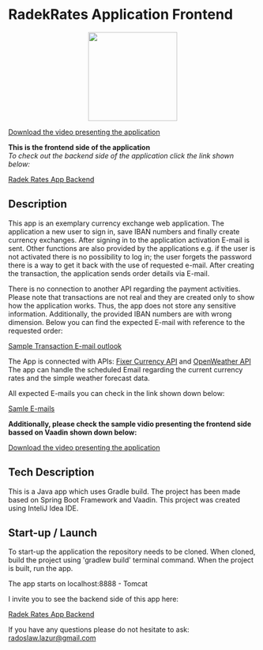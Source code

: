 # RadekRates Application Frontend</h1>

<p align="center">
  <img width="180" height="180" src="https://zapodaj.net/images/b3c5b34fde616.jpg">
</p> 

[Download the video presenting the application](https://drive.google.com/file/d/1BYT20JfRvlgHwPI5srQfXUWT55aEl93I/view) 

**This is the frontend side of the application**  
*To check out the backend side of the application click the link shown below:*  

[Radek Rates App Backend](https://github.com/radoslaw-lazur/radekRatesBack)  
  
## Description

This app is an exemplary currency exchange web application. 
The application a new user to sign in, save IBAN numbers and finally create currency exchanges.
After signing in to the application activation E-mail is sent.
Other functions are also provided by the applications e.g. 
if the user is not activated there is no possibility to log in; 
the user forgets the password there is a way to get it back with the use of requested e-mail.
After creating the transaction, the application sends order details via E-mail.

There is no connection to another API regarding the payment activities.
Please note that transactions are not real and they are created only to show how the application works. 
Thus, the app does not store any sensitive information.
Additionally, the provided IBAN numbers are with wrong dimension. 
Below you can find the expected E-mail with reference to the requested order:  

[Sample Transaction E-mail outlook](https://zapodaj.net/images/4cd9d4dc3351a.png)  

The App is connected with APIs: [Fixer Currency API](https://fixer.io/) and [OpenWeather API](https://openweathermap.org/)  
The app can handle the scheduled Email regarding the current currency rates and the simple weather forecast data. 

All expected E-mails you can check in the link shown down below:  

[Samle E-mails](https://drive.google.com/drive/folders/1sqPugOzT309ssavN9kkeoHJs7UUYCZeu?usp=sharing)

**Additionally, please check the sample vidio presenting the frontend side bassed on Vaadin shown down below:**

[Download the video presenting the application](https://drive.google.com/file/d/1BYT20JfRvlgHwPI5srQfXUWT55aEl93I/view)

## Tech Description

This is a Java app which uses Gradle build. The project has been made based on Spring Boot Framework and Vaadin. 
This project was created using InteliJ Idea IDE.

## Start-up / Launch

To start-up the application the repository needs to be cloned. When cloned, build the project using 'gradlew build' terminal command. 
When the project is built, run the app.

The app starts on localhost:8888 - Tomcat 

I invite you to see the backend side of this app here: 

[Radek Rates App Backend](https://github.com/radoslaw-lazur/radekRatesBack)  

If you have any questions please do not hesitate to ask: radoslaw.lazur@gmail.com
